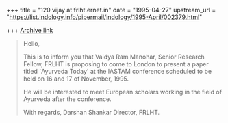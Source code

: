 +++
title = "120 vijay at frlht.ernet.in"
date = "1995-04-27"
upstream_url = "https://list.indology.info/pipermail/indology/1995-April/002379.html"

+++
[Archive link](https://list.indology.info/pipermail/indology/1995-April/002379.html)

> Hello,
>
> This is to inform you that Vaidya Ram Manohar, Senior Research
> Fellow, FRLHT is proposing to come to London to present a paper
> titled `Ayurveda Today' at the IASTAM conference scheduled to be
> held on 16 and 17 of November, 1995.
>
> He will be interested to meet European scholars working in the field
> of Ayurveda after the conference.
>
> With regards,
Darshan Shankar
Director, FRLHT.





